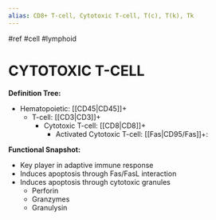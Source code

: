 ```yaml
---
alias: CD8+ T-cell, Cytotoxic T-cell, T(c), T(k), Tk
---
```


#ref #cell #lymphoid 

# CYTOTOXIC T-CELL

**Definition Tree:**
- Hematopoietic: [[CD45|CD45]]+ 
	- T-cell: [[CD3|CD3]]+ 
		- Cytotoxic T-cell: [[CD8|CD8]]+
			- Activated Cytotoxic T-cell: [[Fas|CD95/Fas]]+: 

**Functional Snapshot:**
- Key player in adaptive immune response
- Induces apoptosis through Fas/FasL interaction
- Induces apoptosis through cytotoxic granules
	- Perforin
	- Granzymes
	- Granulysin